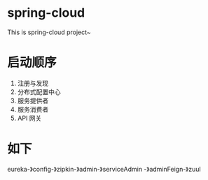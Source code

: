 # spring-cloud
This is spring-cloud project~
# 启动顺序
1. 注册与发现
2. 分布式配置中心
3. 服务提供者
4. 服务消费者
5. API 网关
# 如下
eureka-》config-》zipkin-》admin-》serviceAdmin
-》adminFeign-》zuul
